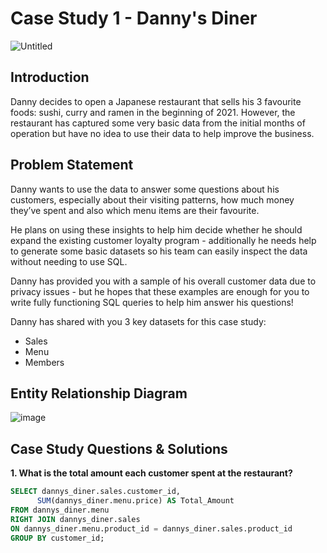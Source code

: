 # Case Study 1 - Danny's Diner
![Untitled](https://8weeksqlchallenge.com/images/case-study-designs/1.png)

## Introduction

Danny decides to open a Japanese restaurant that sells his 3 favourite foods: sushi, curry and ramen in the beginning of 2021. However, the restaurant has captured some very basic data from the initial months of operation but have no idea to use their data to help improve the business.

## Problem Statement

Danny wants to use the data to answer some questions about his customers, especially about their visiting patterns, how much money they’ve spent and also which menu items are their favourite. 

He plans on using these insights to help him decide whether he should expand the existing customer loyalty program - additionally he needs help to generate some basic datasets so his team can easily inspect the data without needing to use SQL.

Danny has provided you with a sample of his overall customer data due to privacy issues - but he hopes that these examples are enough for you to write fully functioning SQL queries to help him answer his questions!

Danny has shared with you 3 key datasets for this case study:

- Sales
- Menu
- Members

## Entity Relationship Diagram
![image](https://github.com/han-nguyen97/8weeksqlchallenge/assets/83593831/e69cd83e-50db-466f-8439-2f7651ebfe2b)

## Case Study Questions & Solutions
**1. What is the total amount each customer spent at the restaurant?**
```sql
SELECT dannys_diner.sales.customer_id,
      SUM(dannys_diner.menu.price) AS Total_Amount
FROM dannys_diner.menu
RIGHT JOIN dannys_diner.sales
ON dannys_diner.menu.product_id = dannys_diner.sales.product_id
GROUP BY customer_id;
```


